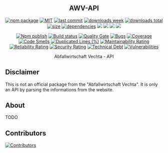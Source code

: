 <h2 align="center">
    AWV-API
</h2>

<p align="center">
  <a href="https://badge.fury.io/js/consys.svg"><img src="https://badge.fury.io/js/consys.svg" alt="npm package" /></a>
  <a href="https://img.shields.io/github/license/NilsBaumgartner1994/awv-api"><img src="https://img.shields.io/github/license/NilsBaumgartner1994/awv-api" alt="MIT" /></a>
  <a href="https://img.shields.io/github/last-commit/NilsBaumgartner1994/awv-api?logo=git"><img src="https://img.shields.io/github/last-commit/NilsBaumgartner1994/awv-api?logo=git" alt="last commit" /></a>
  <a href="https://www.npmjs.com/package/consys"><img src="https://img.shields.io/npm/dm/consys.svg" alt="downloads week" /></a>
  <a href="https://www.npmjs.com/package/consys"><img src="https://img.shields.io/npm/dt/consys.svg" alt="downloads total" /></a>
  <a href="https://github.com/NilsBaumgartner1994/awv-api"><img src="https://shields.io/github/languages/code-size/NilsBaumgartner1994/awv-api" alt="size" /></a>
  <a href="https://david-dm.org/NilsBaumgartner1994/awv-apig"><img src="https://david-dm.org/NilsBaumgartner1994/awv-api/status.svg" alt="dependencies" /></a>
  <a href="https://app.fossa.com/projects/git%2Bgithub.com%2FFireboltCasters%2Fconsys?ref=badge_shield" alt="FOSSA Status"><img src="https://app.fossa.com/api/projects/git%2Bgithub.com%2FFireboltCasters%2Fconsys.svg?type=shield"/></a>
  <a href="https://github.com/google/gts" alt="Google TypeScript Style"><img src="https://img.shields.io/badge/code%20style-google-blueviolet.svg"/></a>
  <a href="https://shields.io/" alt="Google TypeScript Style"><img src="https://img.shields.io/badge/uses-TypeScript-blue.svg"/></a>
  <a href="https://github.com/marketplace/actions/lint-action"><img src="https://img.shields.io/badge/uses-Lint%20Action-blue.svg"/></a>
</p>

<p align="center">
  <a href="https://github.com/NilsBaumgartner1994/awv-api/actions/workflows/npmPublish.yml"><img src="https://github.com/NilsBaumgartner1994/awv-api/actions/workflows/npmPublish.yml/badge.svg" alt="Npm publish" /></a>
  <a href="https://github.com/NilsBaumgartner1994/awv-api/actions/workflows/linter.yml"><img src="https://github.com/NilsBaumgartner1994/awv-api/actions/workflows/linter.yml/badge.svg" alt="Build status" /></a>
  <a href="https://sonarcloud.io/dashboard?id=NilsBaumgartner1994_awv-api"><img src="https://sonarcloud.io/api/project_badges/measure?project=NilsBaumgartner1994_awv-api&metric=alert_status" alt="Quality Gate" /></a>
  <a href="https://sonarcloud.io/dashboard?id=NilsBaumgartner1994_awv-api"><img src="https://sonarcloud.io/api/project_badges/measure?project=NilsBaumgartner1994_awv-api&metric=bugs" alt="Bugs" /></a>
  <a href="https://sonarcloud.io/dashboard?id=NilsBaumgartner1994_awv-api"><img src="https://sonarcloud.io/api/project_badges/measure?project=NilsBaumgartner1994_awv-api&metric=coverage" alt="Coverage" /></a>
  <a href="https://sonarcloud.io/dashboard?id=NilsBaumgartner1994_awv-api"><img src="https://sonarcloud.io/api/project_badges/measure?project=NilsBaumgartner1994_awv-api&metric=code_smells" alt="Code Smells" /></a>
  <a href="https://sonarcloud.io/dashboard?id=NilsBaumgartner1994_awv-api"><img src="https://sonarcloud.io/api/project_badges/measure?project=NilsBaumgartner1994_awv-api&metric=duplicated_lines_density" alt="Duplicated Lines (%)" /></a>
  <a href="https://sonarcloud.io/dashboard?id=NilsBaumgartner1994_awv-api"><img src="https://sonarcloud.io/api/project_badges/measure?project=NilsBaumgartner1994_awv-api&metric=sqale_rating" alt="Maintainability Rating" /></a>
  <a href="https://sonarcloud.io/dashboard?id=NilsBaumgartner1994_awv-api"><img src="https://sonarcloud.io/api/project_badges/measure?project=NilsBaumgartner1994_awv-api&metric=reliability_rating" alt="Reliability Rating" /></a>
  <a href="https://sonarcloud.io/dashboard?id=NilsBaumgartner1994_awv-api"><img src="https://sonarcloud.io/api/project_badges/measure?project=NilsBaumgartner1994_awv-api&metric=security_rating" alt="Security Rating" /></a>
  <a href="https://sonarcloud.io/dashboard?id=NilsBaumgartner1994_awv-api"><img src="https://sonarcloud.io/api/project_badges/measure?project=NilsBaumgartner1994_awv-api&metric=sqale_index" alt="Technical Debt" /></a>
  <a href="https://sonarcloud.io/dashboard?id=NilsBaumgartner1994_awv-api"><img src="https://sonarcloud.io/api/project_badges/measure?project=NilsBaumgartner1994_awv-api&metric=vulnerabilities" alt="Vulnerabilities" /></a>
</p>

<p align="center">
    Abfallwirtschaft Vechta - API
</p>

## Disclaimer

This is not an official package from the "Abfallwirtschaft Vechta". It is only an API by parsing the informations from the website.

## About

TODO

## Contributors

<a href="https://github.com/NilsBaumgartner1994/firebolt-connector"><img src="https://contrib.rocks/image?repo=NilsBaumgartner1994/awv-api" alt="Contributors" /></a>
